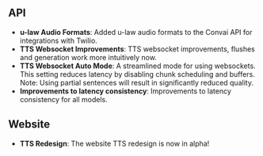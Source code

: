 ## API

- **u-law Audio Formats**: Added u-law audio formats to the Convai API for integrations with Twilio.
- **TTS Websocket Improvements**: TTS websocket improvements, flushes and generation work more intuitively now.
- **TTS Websocket Auto Mode**: A streamlined mode for using websockets. This setting reduces latency by disabling chunk scheduling and buffers. Note: Using partial sentences will result in significantly reduced quality.
- **Improvements to latency consistency**: Improvements to latency consistency for all models.

## Website

- **TTS Redesign**: The website TTS redesign is now in alpha!
